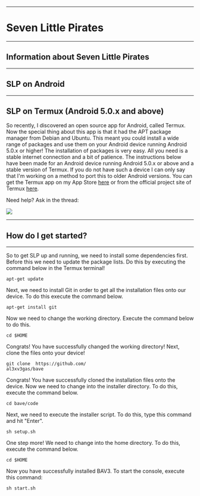 <html>
<div class="container">
<head>
<link rel="stylesheet" type="text/css" href="bavestyles.css">
<link rel="shortcut icon" href="b.ico" />
</head>
<body>
<hr />
<h1>Seven Little Pirates</h1>
<hr />
<h2>Information about Seven Little Pirates</h2>
<p></p>
<hr />
<h2>SLP on Android</h2>
<hr />
<h2>SLP on Termux (Android 5.0.x and above)</h2>
<p>So recently, I discovered an open source app for Android, called Termux. Now the special thing about this app is that it had the APT package manager from Debian and Ubuntu. This meant you could install a wide range of packages and use them on your Android device running Android 5.0.x or higher! The installation of packages is very easy. All you need is a stable internet connection and a bit of patience. The instructions below have been made for an Android device running Android 5.0.x or above and a stable version of Termux. If you do not have such a device I can only say that I'm working on a method to port this to older Android versions. You can get the Termux app on my App Store <a href="http://avasappstore.github.io/">here</a> or from the official project site of Termux <a href="http://termux.com/">here</a>.</p>

<p>Need help? Ask in the thread:</p>
<p><a href="https://gitter.im/al3xv3gas/Bave"><img src="https://badges.gitter.im/al3xv3gas/bave.svg"/></a></p>
<hr />
<h2>How do I get started?</h2>
<hr />
<p>So to get SLP up and running, we need to install some dependencies first. Before this we need to update the package lists. Do this by executing the command below in the Termux terminal!</p>
<div class="highlight-box">
<code>apt-get update</code>
</div>
<p>
Next, we need to install Git in order to get all the installation files onto our device. To do this execute the command below.</p>
<div class="highlight-box">
<code>apt-get install git</code>
</div>
<p>Now we need to change the working directory. Execute the command below to do this.</p>
<div class="highlight-box">
<code>cd $HOME</code>
</div>
<p>Congrats! You have successfully changed the working directory! Next, clone the files onto your device!</p>
<div class="highlight-box">
<code>git clone  https://github.com/<br />al3xv3gas/bave</code>
</div>
<p>Congrats! You have successfully cloned the installation files onto the device. Now we need to change into the installer directory. To do this, execute the command below.</p>
<div class="highlight-box">
<code>cd bave/code</code>
</div>
<p>Next, we need to execute the installer script. To do this, type this command and hit "Enter".</p>
<div class="highlight-box">
<code>sh setup.sh</code>
</div>
<p>One step more! We need to change into the home directory. To do this, execute the command below.</p>
<div class="highlight-box">
<code>cd $HOME</code>
</div>
<p>Now you have successfully installed BAV3. To start the console, execute this command:</p>
<div class="highlight-box">
<code>sh start.sh</code>
</div>
